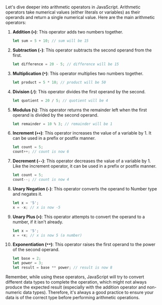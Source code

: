 Let's dive deeper into arithmetic operators in JavaScript. Arithmetic operators take numerical values (either literals or variables) as their operands and return a single numerical value. Here are the main arithmetic operators:

1. **Addition (`+`)**: This operator adds two numbers together.

    ```javascript
    let sum = 5 + 10; // sum will be 15
    ```

2. **Subtraction (`-`)**: This operator subtracts the second operand from the first.

    ```javascript
    let difference = 20 - 5; // difference will be 15
    ```

3. **Multiplication (`*`)**: This operator multiplies two numbers together.

    ```javascript
    let product = 5 * 10; // product will be 50
    ```

4. **Division (`/`)**: This operator divides the first operand by the second.

    ```javascript
    let quotient = 20 / 5; // quotient will be 4
    ```

5. **Modulus (`%`)**: This operator returns the remainder left when the first operand is divided by the second operand.

    ```javascript
    let remainder = 10 % 3; // remainder will be 1
    ```

6. **Increment (`++`)**: This operator increases the value of a variable by 1. It can be used in a prefix or postfix manner.

    ```javascript
    let count = 5;
    count++; // count is now 6
    ```

7. **Decrement (`--`)**: This operator decreases the value of a variable by 1. Like the increment operator, it can be used in a prefix or postfix manner.

    ```javascript
    let count = 5;
    count--; // count is now 4
    ```

8. **Unary Negation (`-`)**: This operator converts the operand to Number type and negates it.

    ```javascript
    let x = '5';
    x = -x; // x is now -5
    ```

9. **Unary Plus (`+`)**: This operator attempts to convert the operand to a number, if it isn't already.

    ```javascript
    let x = '5';
    x = +x; // x is now 5 (a number)
    ```

10. **Exponentiation (`**`)**: This operator raises the first operand to the power of the second operand.

    ```javascript
    let base = 2;
    let power = 3;
    let result = base ** power; // result is now 8
    ```

Remember, while using these operators, JavaScript will try to convert different data types to complete the operation, which might not always produce the expected result (especially with the addition operator and non-numeric data types). Therefore, it's always a good practice to ensure your data is of the correct type before performing arithmetic operations.